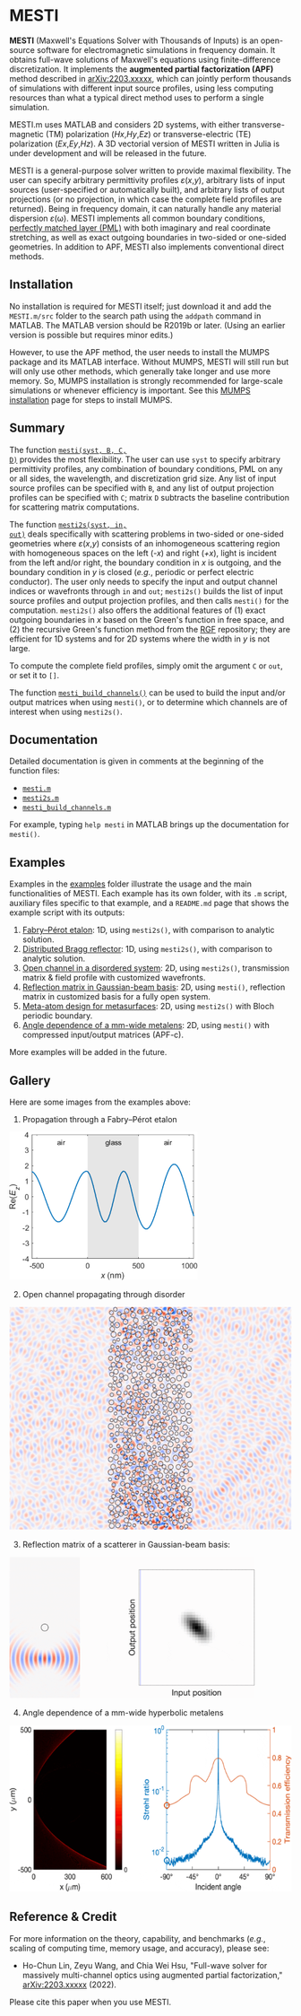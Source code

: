 # MESTI

**MESTI** (Maxwell's Equations Solver with Thousands of Inputs) is an open-source software for electromagnetic simulations in frequency domain. It obtains full-wave solutions of Maxwell's equations using finite-difference discretization. It implements the **augmented partial factorization (APF)** method described in [arXiv:2203.xxxxx](https://arxiv.org/abs/2203.xxxxx), which can jointly perform thousands of simulations with different input source profiles, using less computing resources than what a typical direct method uses to perform a single simulation.

MESTI.m uses MATLAB and considers 2D systems, with either transverse-magnetic (TM) polarization (*Hx*,*Hy*,*Ez*) or transverse-electric (TE) polarization (*Ex*,*Ey*,*Hz*). A 3D vectorial version of MESTI written in Julia is under development and will be released in the future.

MESTI is a general-purpose solver written to provide maximal flexibility. The user can specify arbitrary permittivity profiles *ε*(*x*,*y*), arbitrary lists of input sources (user-specified or automatically built), and arbitrary lists of output projections (or no projection, in which case the complete field profiles are returned). Being in frequency domain, it can naturally handle any material dispersion *ε*(ω). MESTI implements all common boundary conditions, [perfectly matched layer (PML)](https://en.wikipedia.org/wiki/Perfectly_matched_layer) with both imaginary and real coordinate stretching, as well as exact outgoing boundaries in two-sided or one-sided geometries. In addition to APF, MESTI also implements conventional direct methods.

## Installation

No installation is required for MESTI itself; just download it and add the <code>MESTI.m/src</code> folder to the search path using the <code>addpath</code> command in MATLAB. The MATLAB version should be R2019b or later. (Using an earlier version is possible but requires minor edits.)

However, to use the APF method, the user needs to install the MUMPS package and its MATLAB interface. Without MUMPS, MESTI will still run but will only use other methods, which generally take longer and use more memory. So, MUMPS installation is strongly recommended for large-scale simulations or whenever efficiency is important. See this [MUMPS installation](./mumps) page for steps to install MUMPS.

## Summary 

The function [<code>mesti(syst, B, C, D)</code>](./src/mesti.m) provides the most flexibility. The user can use <code>syst</code> to specify arbitrary permittivity profiles, any combination of boundary conditions, PML on any or all sides, the wavelength, and discretization grid size. Any list of input source profiles can be specified with <code>B</code>, and any list of output projection profiles can be specified with <code>C</code>; matrix <code>D</code> subtracts the baseline contribution for scattering matrix computations.

The function [<code>mesti2s(syst, in, out)</code>](./src/mesti2s.m) deals specifically with scattering problems in two-sided or one-sided geometries where *ε*(*x*,*y*) consists of an inhomogeneous scattering region with homogeneous spaces on the left (*-x*) and right (*+x*), light is incident from the left and/or right, the boundary condition in *x* is outgoing, and the boundary condition in *y* is closed (*e.g.*, periodic or perfect electric conductor). The user only needs to specify the input and output channel indices or wavefronts through <code>in</code> and <code>out</code>; <code>mesti2s()</code> builds the list of input source profiles and output projection profiles, and then calls <code>mesti()</code> for the computation. <code>mesti2s()</code> also offers the additional features of (1) exact outgoing boundaries in *x* based on the Green's function in free space, and (2) the recursive Green's function method from the [RGF](https://github.com/chiaweihsu/RGF) repository; they are efficient for 1D systems and for 2D systems where the width in *y* is not large. 

To compute the complete field profiles, simply omit the argument <code>C</code> or  <code>out</code>, or set it to <code>[]</code>.

The function [<code>mesti_build_channels()</code>](./src/mesti_build_channels.m) can be used to build the input and/or output matrices when using <code>mesti()</code>, or to determine which channels are of interest when using <code>mesti2s()</code>.

## Documentation

Detailed documentation is given in comments at the beginning of the function files:
 - [<code>mesti.m</code>](./src/mesti.m)
 - [<code>mesti2s.m</code>](./src/mesti2s.m)
 - [<code>mesti_build_channels.m</code>](./src/mesti_build_channels.m)

For example, typing <code>help mesti</code> in MATLAB brings up the documentation for <code>mesti()</code>.

## Examples

Examples in the [examples](./examples) folder illustrate the usage and the main functionalities of MESTI. Each example has its own folder, with its <code>.m</code> script, auxiliary files specific to that example, and a <code>README.md</code> page that shows the example script with its outputs:

1. [Fabry–Pérot etalon](./examples/1d_fabry_perot): 1D, using <code>mesti2s()</code>, with comparison to analytic solution.
2. [Distributed Bragg reflector](./examples/1d_distributed_bragg_reflector): 1D, using <code>mesti2s()</code>, with comparison to analytic solution.
3. [Open channel in a disordered system](./examples/2d_open_channel_through_disorder): 2D, using <code>mesti2s()</code>, transmission matrix & field profile with customized wavefronts.
4.  [Reflection matrix in Gaussian-beam basis](./examples/2d_reflection_matrix_Gaussian_beams): 2D, using <code>mesti()</code>, reflection matrix in customized basis for a fully open system.
5. [Meta-atom design for metasurfaces](./examples/2d_meta_atom): 2D, using <code>mesti2s()</code> with Bloch periodic boundary.
6. [Angle dependence of a mm-wide metalens](./examples/2d_metalens): 2D, using <code>mesti()</code> with compressed input/output matrices (APF-c).

More examples will be added in the future.

## Gallery
Here are some images from the examples above:

1. Propagation through a Fabry–Pérot etalon
<img src="./examples/1d_fabry_perot/fabry_perot_field_profile.gif" width="336" height="264"> 

2. Open channel propagating through disorder
<img src="./examples/2d_open_channel_through_disorder/disorder_open_channel.gif" width="530" height="398"> 

3. Reflection matrix of a scatterer in Gaussian-beam basis:
<img src="./examples/2d_reflection_matrix_Gaussian_beams/reflection_matrix_Gaussian_beams.gif" width="438" height="252"> 

4. Angle dependence of a mm-wide hyperbolic metalens
<img src="./examples/2d_metalens/metalens_animation.gif" width="580" height="297"> 

## Reference & Credit

For more information on the theory, capability, and benchmarks (*e.g.*, scaling of computing time, memory usage, and accuracy), please see:

- Ho-Chun Lin, Zeyu Wang, and Chia Wei Hsu, "Full-wave solver for massively multi-channel optics using augmented partial factorization,"  [arXiv:2203.xxxxx](https://arxiv.org/abs/2203.xxxxx) (2022).

Please cite this paper when you use MESTI.
